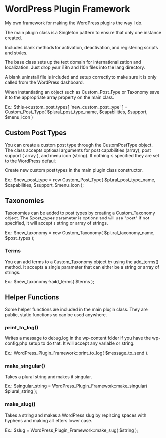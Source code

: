 # WordPress Plugin Framework

My own framework for making the WordPress plugins the way I do.

The main plugin class is a Singleton pattern to ensure that only one instance created.

Includes blank methods for activation, deactivation, and registering scripts and styles.

The base class sets up the text domain for internationalization and localization. Just drop your i18n and l10n files into the lang directory.

A blank uninstall file is included and setup correctly to make sure it is only called from the WordPress dashboard.

When instantiating an object such as Custom_Post_Type or Taxonomy save it to the appropriate array property on the main class.

Ex.: $this->custom_post_types[ 'new_custom_post_type' ] = Custom_Post_Type( $plural_post_type_name, $capabilities, $support, $menu_icon )

## Custom Post Types

You can create a custom post type through the CustomPostType object. The class accepts optional arguments for post capabilities (array), post support ( array ), and menu icon (string). If nothing is specified they are set to the WordPress default

Create new custom post types in the main plugin class constructor.

Ex.: $new_post_type = new Custom_Post_Type( $plural_post_type_name, $capabilities, $support, $menu_icon );

## Taxonomies

Taxonomies can be added to post types by creating a Custom_Taxonomy object. The $post_types parameter is options and will use "post" if not specified, it will accept a string or array of strings.

Ex.: $new_taxonomy = new Custom_Taxonomy( $plural_taxonomy_name, $post_types );

### Terms

You can add terms to a Custom_Taxonomy object by using the add_terms() method. It accepts a single parameter that can either be a string or array of strings.

Ex.: $new_taxonomy->add_terms( $terms );

## Helper Functions

Some helper functions are included in the main plugin class. They are public, static functions so can be used anywhere.

### print_to_log()

Writes a message to debug.log in the wp-content folder if you have the wp-config.php setup to do that. It will accept any variable or string.

Ex.: WordPress_Plugin_Framework::print_to_log( $message_to_send ).

### make_singular()

Takes a plural string and makes it singular.

Ex.: $singular_string = WordPress_Plugin_Framework::make_singular( $plural_string );

### make_slug()

Takes a string and makes a WordPress slug by replacing spaces with hyphens and making all letters lower case.

Ex.: $slug = WordPress_Plugin_Framework::make_slug( $string );
